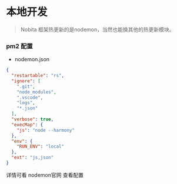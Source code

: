 # 本地开发
> Nobita 框架热更新的是nodemon，当然也能换其他的热更新模块。

### pm2 配置
- nodemon.json
```json
{
  "restartable": "rs",
  "ignore": [
    ".git",
    "node_modules",
    ".vscode",
    "logs",
    "*.json"
  ],
  "verbose": true,
  "execMap": {
    "js": "node --harmony"
  },
  "env": {
    "RUN_ENV": "local"
  },
  "ext": "js,json"
}
```

详情可看 nodemon官网 查看配置